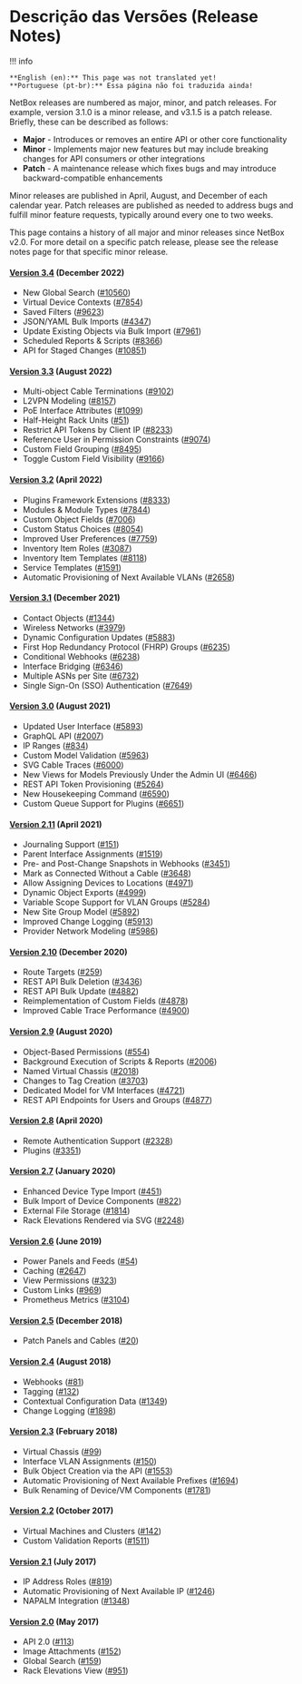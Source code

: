 # Descrição das Versões (Release Notes)

!!! info

    **English (en):** This page was not translated yet!
    **Portuguese (pt-br):** Essa página não foi traduzida ainda!

NetBox releases are numbered as major, minor, and patch releases. For example, version 3.1.0 is a minor release, and v3.1.5 is a patch release. Briefly, these can be described as follows:

* **Major** - Introduces or removes an entire API or other core functionality
* **Minor** - Implements major new features but may include breaking changes for API consumers or other integrations
* **Patch** - A maintenance release which fixes bugs and may introduce backward-compatible enhancements

Minor releases are published in April, August, and December of each calendar year. Patch releases are published as needed to address bugs and fulfill minor feature requests, typically around every one to two weeks.

This page contains a history of all major and minor releases since NetBox v2.0. For more detail on a specific patch release, please see the release notes page for that specific minor release.

#### [Version 3.4](./version-3.4.md) (December 2022)

* New Global Search ([#10560](https://github.com/netbox-community/netbox/issues/10560))
* Virtual Device Contexts ([#7854](https://github.com/netbox-community/netbox/issues/7854))
* Saved Filters ([#9623](https://github.com/netbox-community/netbox/issues/9623))
* JSON/YAML Bulk Imports ([#4347](https://github.com/netbox-community/netbox/issues/4347))
* Update Existing Objects via Bulk Import ([#7961](https://github.com/netbox-community/netbox/issues/7961))
* Scheduled Reports & Scripts ([#8366](https://github.com/netbox-community/netbox/issues/8366))
* API for Staged Changes ([#10851](https://github.com/netbox-community/netbox/issues/10851))

#### [Version 3.3](./version-3.3.md) (August 2022)

* Multi-object Cable Terminations ([#9102](https://github.com/netbox-community/netbox/issues/9102))
* L2VPN Modeling ([#8157](https://github.com/netbox-community/netbox/issues/8157))
* PoE Interface Attributes ([#1099](https://github.com/netbox-community/netbox/issues/1099))
* Half-Height Rack Units ([#51](https://github.com/netbox-community/netbox/issues/51))
* Restrict API Tokens by Client IP ([#8233](https://github.com/netbox-community/netbox/issues/8233))
* Reference User in Permission Constraints ([#9074](https://github.com/netbox-community/netbox/issues/9074))
* Custom Field Grouping ([#8495](https://github.com/netbox-community/netbox/issues/8495))
* Toggle Custom Field Visibility ([#9166](https://github.com/netbox-community/netbox/issues/9166))

#### [Version 3.2](./version-3.2.md) (April 2022)

* Plugins Framework Extensions ([#8333](https://github.com/netbox-community/netbox/issues/8333))
* Modules & Module Types ([#7844](https://github.com/netbox-community/netbox/issues/7844))
* Custom Object Fields ([#7006](https://github.com/netbox-community/netbox/issues/7006))
* Custom Status Choices ([#8054](https://github.com/netbox-community/netbox/issues/8054))
* Improved User Preferences ([#7759](https://github.com/netbox-community/netbox/issues/7759))
* Inventory Item Roles ([#3087](https://github.com/netbox-community/netbox/issues/3087))
* Inventory Item Templates ([#8118](https://github.com/netbox-community/netbox/issues/8118))
* Service Templates ([#1591](https://github.com/netbox-community/netbox/issues/1591))
* Automatic Provisioning of Next Available VLANs ([#2658](https://github.com/netbox-community/netbox/issues/2658))

#### [Version 3.1](./version-3.1.md) (December 2021)

* Contact Objects ([#1344](https://github.com/netbox-community/netbox/issues/1344))
* Wireless Networks ([#3979](https://github.com/netbox-community/netbox/issues/3979))
* Dynamic Configuration Updates ([#5883](https://github.com/netbox-community/netbox/issues/5883))
* First Hop Redundancy Protocol (FHRP) Groups ([#6235](https://github.com/netbox-community/netbox/issues/6235))
* Conditional Webhooks ([#6238](https://github.com/netbox-community/netbox/issues/6238))
* Interface Bridging ([#6346](https://github.com/netbox-community/netbox/issues/6346))
* Multiple ASNs per Site ([#6732](https://github.com/netbox-community/netbox/issues/6732))
* Single Sign-On (SSO) Authentication ([#7649](https://github.com/netbox-community/netbox/issues/7649))

#### [Version 3.0](./version-3.0.md) (August 2021)

* Updated User Interface ([#5893](https://github.com/netbox-community/netbox/issues/5893))
* GraphQL API ([#2007](https://github.com/netbox-community/netbox/issues/2007))
* IP Ranges ([#834](https://github.com/netbox-community/netbox/issues/834))
* Custom Model Validation ([#5963](https://github.com/netbox-community/netbox/issues/5963))
* SVG Cable Traces ([#6000](https://github.com/netbox-community/netbox/issues/6000))
* New Views for Models Previously Under the Admin UI ([#6466](https://github.com/netbox-community/netbox/issues/6466))
* REST API Token Provisioning ([#5264](https://github.com/netbox-community/netbox/issues/5264))
* New Housekeeping Command ([#6590](https://github.com/netbox-community/netbox/issues/6590))
* Custom Queue Support for Plugins ([#6651](https://github.com/netbox-community/netbox/issues/6651))

#### [Version 2.11](./version-2.11.md) (April 2021)

* Journaling Support ([#151](https://github.com/netbox-community/netbox/issues/151))
* Parent Interface Assignments ([#1519](https://github.com/netbox-community/netbox/issues/1519))
* Pre- and Post-Change Snapshots in Webhooks ([#3451](https://github.com/netbox-community/netbox/issues/3451))
* Mark as Connected Without a Cable ([#3648](https://github.com/netbox-community/netbox/issues/3648))
* Allow Assigning Devices to Locations ([#4971](https://github.com/netbox-community/netbox/issues/4971))
* Dynamic Object Exports ([#4999](https://github.com/netbox-community/netbox/issues/4999))
* Variable Scope Support for VLAN Groups ([#5284](https://github.com/netbox-community/netbox/issues/5284))
* New Site Group Model ([#5892](https://github.com/netbox-community/netbox/issues/5892))
* Improved Change Logging ([#5913](https://github.com/netbox-community/netbox/issues/5913))
* Provider Network Modeling ([#5986](https://github.com/netbox-community/netbox/issues/5986))

#### [Version 2.10](./version-2.10.md) (December 2020)

* Route Targets ([#259](https://github.com/netbox-community/netbox/issues/259))
* REST API Bulk Deletion ([#3436](https://github.com/netbox-community/netbox/issues/3436))
* REST API Bulk Update ([#4882](https://github.com/netbox-community/netbox/issues/4882))
* Reimplementation of Custom Fields ([#4878](https://github.com/netbox-community/netbox/issues/4878))
* Improved Cable Trace Performance ([#4900](https://github.com/netbox-community/netbox/issues/4900))

#### [Version 2.9](./version-2.9.md) (August 2020)

* Object-Based Permissions ([#554](https://github.com/netbox-community/netbox/issues/554))
* Background Execution of Scripts & Reports ([#2006](https://github.com/netbox-community/netbox/issues/2006))
* Named Virtual Chassis ([#2018](https://github.com/netbox-community/netbox/issues/2018))
* Changes to Tag Creation ([#3703](https://github.com/netbox-community/netbox/issues/3703))
* Dedicated Model for VM Interfaces ([#4721](https://github.com/netbox-community/netbox/issues/4721))
* REST API Endpoints for Users and Groups ([#4877](https://github.com/netbox-community/netbox/issues/4877))

#### [Version 2.8](./version-2.8.md) (April 2020)

* Remote Authentication Support ([#2328](https://github.com/netbox-community/netbox/issues/2328))
* Plugins ([#3351](https://github.com/netbox-community/netbox/issues/3351))

#### [Version 2.7](./version-2.7.md) (January 2020)

* Enhanced Device Type Import ([#451](https://github.com/netbox-community/netbox/issues/451))
* Bulk Import of Device Components ([#822](https://github.com/netbox-community/netbox/issues/822))
* External File Storage ([#1814](https://github.com/netbox-community/netbox/issues/1814))
* Rack Elevations Rendered via SVG ([#2248](https://github.com/netbox-community/netbox/issues/2248))

#### [Version 2.6](./version-2.6.md) (June 2019)

* Power Panels and Feeds ([#54](https://github.com/netbox-community/netbox/issues/54))
* Caching ([#2647](https://github.com/netbox-community/netbox/issues/2647))
* View Permissions ([#323](https://github.com/netbox-community/netbox/issues/323))
* Custom Links ([#969](https://github.com/netbox-community/netbox/issues/969))
* Prometheus Metrics ([#3104](https://github.com/netbox-community/netbox/issues/3104))

#### [Version 2.5](./version-2.5.md) (December 2018)

* Patch Panels and Cables ([#20](https://github.com/netbox-community/netbox/issues/20))

#### [Version 2.4](./version-2.4.md) (August 2018)

* Webhooks ([#81](https://github.com/netbox-community/netbox/issues/81))
* Tagging ([#132](https://github.com/netbox-community/netbox/issues/132))
* Contextual Configuration Data ([#1349](https://github.com/netbox-community/netbox/issues/1349))
* Change Logging ([#1898](https://github.com/netbox-community/netbox/issues/1898))

#### [Version 2.3](./version-2.3.md) (February 2018)

* Virtual Chassis ([#99](https://github.com/netbox-community/netbox/issues/99))
* Interface VLAN Assignments ([#150](https://github.com/netbox-community/netbox/issues/150))
* Bulk Object Creation via the API ([#1553](https://github.com/netbox-community/netbox/issues/1553))
* Automatic Provisioning of Next Available Prefixes ([#1694](https://github.com/netbox-community/netbox/issues/1694))
* Bulk Renaming of Device/VM Components ([#1781](https://github.com/netbox-community/netbox/issues/1781))

#### [Version 2.2](./version-2.2.md) (October 2017)

* Virtual Machines and Clusters ([#142](https://github.com/netbox-community/netbox/issues/142))
* Custom Validation Reports ([#1511](https://github.com/netbox-community/netbox/issues/1511))

#### [Version 2.1](./version-2.1.md) (July 2017)

* IP Address Roles ([#819](https://github.com/netbox-community/netbox/issues/819))
* Automatic Provisioning of Next Available IP ([#1246](https://github.com/netbox-community/netbox/issues/1246))
* NAPALM Integration ([#1348](https://github.com/netbox-community/netbox/issues/1348))

#### [Version 2.0](./version-2.0.md) (May 2017)

* API 2.0 ([#113](https://github.com/netbox-community/netbox/issues/113))
* Image Attachments ([#152](https://github.com/netbox-community/netbox/issues/152))
* Global Search ([#159](https://github.com/netbox-community/netbox/issues/159))
* Rack Elevations View ([#951](https://github.com/netbox-community/netbox/issues/951))